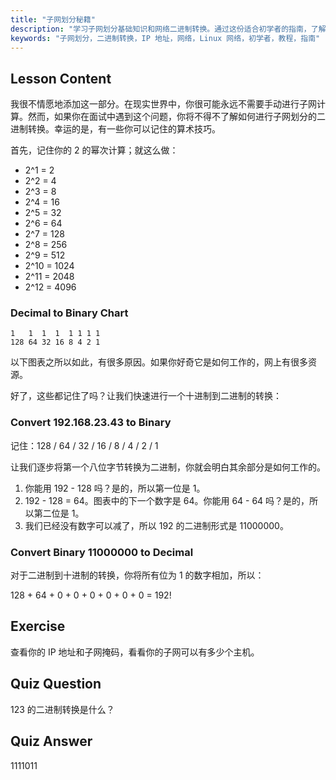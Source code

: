 ```yaml
---
title: "子网划分秘籍"
description: "学习子网划分基础知识和网络二进制转换。通过这份适合初学者的指南，了解 IP 地址和子网掩码。立即开始学习！"
keywords: "子网划分，二进制转换，IP 地址，网络，Linux 网络，初学者，教程，指南"
---
```


## Lesson Content

我很不情愿地添加这一部分。在现实世界中，你很可能永远不需要手动进行子网计算。然而，如果你在面试中遇到这个问题，你将不得不了解如何进行子网划分的二进制转换。幸运的是，有一些你可以记住的算术技巧。

首先，记住你的 2 的幂次计算；就这么做：

- 2^1 = 2
- 2^2 = 4
- 2^3 = 8
- 2^4 = 16
- 2^5 = 32
- 2^6 = 64
- 2^7 = 128
- 2^8 = 256
- 2^9 = 512
- 2^10 = 1024
- 2^11 = 2048
- 2^12 = 4096

### Decimal to Binary Chart

```plaintext
1   1  1  1  1 1 1 1
128 64 32 16 8 4 2 1
```

以下图表之所以如此，有很多原因。如果你好奇它是如何工作的，网上有很多资源。

好了，这些都记住了吗？让我们快速进行一个十进制到二进制的转换：

### Convert 192.168.23.43 to Binary

记住：128 / 64 / 32 / 16 / 8 / 4 / 2 / 1

让我们逐步将第一个八位字节转换为二进制，你就会明白其余部分是如何工作的。

1. 你能用 192 - 128 吗？是的，所以第一位是 1。
2. 192 - 128 = 64。图表中的下一个数字是 64。你能用 64 - 64 吗？是的，所以第二位是 1。
3. 我们已经没有数字可以减了，所以 192 的二进制形式是 11000000。

### Convert Binary 11000000 to Decimal

对于二进制到十进制的转换，你将所有位为 1 的数字相加，所以：

128 + 64 + 0 + 0 + 0 + 0 + 0 + 0 = 192!

## Exercise

查看你的 IP 地址和子网掩码，看看你的子网可以有多少个主机。

## Quiz Question

123 的二进制转换是什么？

## Quiz Answer

1111011
